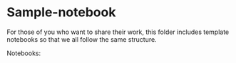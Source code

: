 # Sample-notebook

For those of you who want to share their work, this folder includes template notebooks so that we all follow the same structure.

Notebooks:
